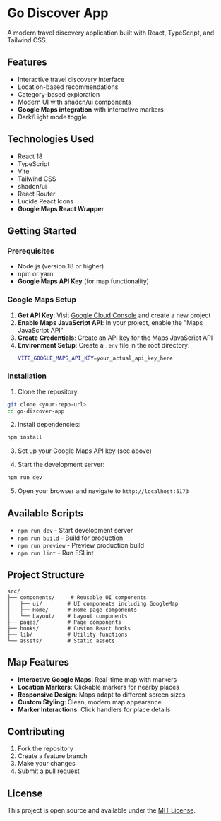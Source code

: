 # Go Discover App

A modern travel discovery application built with React, TypeScript, and Tailwind CSS.

## Features

- Interactive travel discovery interface
- Location-based recommendations
- Category-based exploration
- Modern UI with shadcn/ui components
- **Google Maps integration** with interactive markers
- Dark/Light mode toggle

## Technologies Used

- React 18
- TypeScript
- Vite
- Tailwind CSS
- shadcn/ui
- React Router
- Lucide React Icons
- **Google Maps React Wrapper**

## Getting Started

### Prerequisites

- Node.js (version 18 or higher)
- npm or yarn
- **Google Maps API Key** (for map functionality)

### Google Maps Setup

1. **Get API Key**: Visit [Google Cloud Console](https://console.cloud.google.com/apis/credentials) and create a new project
2. **Enable Maps JavaScript API**: In your project, enable the "Maps JavaScript API"
3. **Create Credentials**: Create an API key for the Maps JavaScript API
4. **Environment Setup**: Create a `.env` file in the root directory:
   ```bash
   VITE_GOOGLE_MAPS_API_KEY=your_actual_api_key_here
   ```

### Installation

1. Clone the repository:

```bash
git clone <your-repo-url>
cd go-discover-app
```

2. Install dependencies:

```bash
npm install
```

3. Set up your Google Maps API key (see above)

4. Start the development server:

```bash
npm run dev
```

5. Open your browser and navigate to `http://localhost:5173`

## Available Scripts

- `npm run dev` - Start development server
- `npm run build` - Build for production
- `npm run preview` - Preview production build
- `npm run lint` - Run ESLint

## Project Structure

```
src/
├── components/     # Reusable UI components
│   ├── ui/        # UI components including GoogleMap
│   ├── Home/      # Home page components
│   └── Layout/    # Layout components
├── pages/         # Page components
├── hooks/         # Custom React hooks
├── lib/           # Utility functions
└── assets/        # Static assets
```

## Map Features

- **Interactive Google Maps**: Real-time map with markers
- **Location Markers**: Clickable markers for nearby places
- **Responsive Design**: Maps adapt to different screen sizes
- **Custom Styling**: Clean, modern map appearance
- **Marker Interactions**: Click handlers for place details

## Contributing

1. Fork the repository
2. Create a feature branch
3. Make your changes
4. Submit a pull request

## License

This project is open source and available under the [MIT License](LICENSE).
